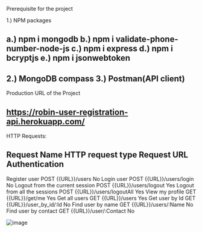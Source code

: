 Prerequisite for the project

1.) NPM packages

a.) npm i mongodb
b.) npm i validate-phone-number-node-js
c.) npm i express
d.) npm i bcryptjs
e.) npm i jsonwebtoken
------------------------------------------------------------------------------------
2.) MongoDB compass
3.) Postman(API client)
-----------------------------------------------------------------------------------
Production URL of the Project

https://robin-user-registration-api.herokuapp.com/
------------------------------------------------------------------------------------

HTTP Requests:

Request Name 			HTTP request type	      Request URL		Authentication
-----------------------------------------------------------------------------------------------------------
Register user	        	 POST	              {{URL}}/users			No
Login user	        	 POST		      {{URL}}/users/login		No
Logout from the current session  POST		      {{URL}}/users/logout		Yes
Logout from all the sessions	 POST		      {{URL}}/users/logoutAll		Yes
View my profile			 GET		      {{URL}}/get/me			Yes
Get all users			 GET		      {{URL}}/users			Yes
Get user by Id			 GET		      {{URL}}/user_by_id/:Id		No
Find user by name		 GET		      {{URL}}/users/:Name		No
Find user by contact		 GET		      {{URL}}/user/:Contact		No

![image](https://user-images.githubusercontent.com/36421233/131257749-893d52fe-065d-43b0-86ad-1f6736281fe5.png)



		
		
		
		
		
		
	

